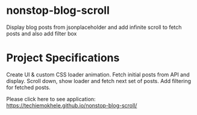 # nonstop-blog-scroll
Display blog posts from jsonplaceholder and add infinite scroll to fetch posts and also add filter box

# Project Specifications
Create UI & custom CSS loader animation.
Fetch initial posts from API and display.
Scroll down, show loader and fetch next set of posts.
Add filtering for fetched posts.

Please click here to see application: https://techiemokhele.github.io/nonstop-blog-scroll/

